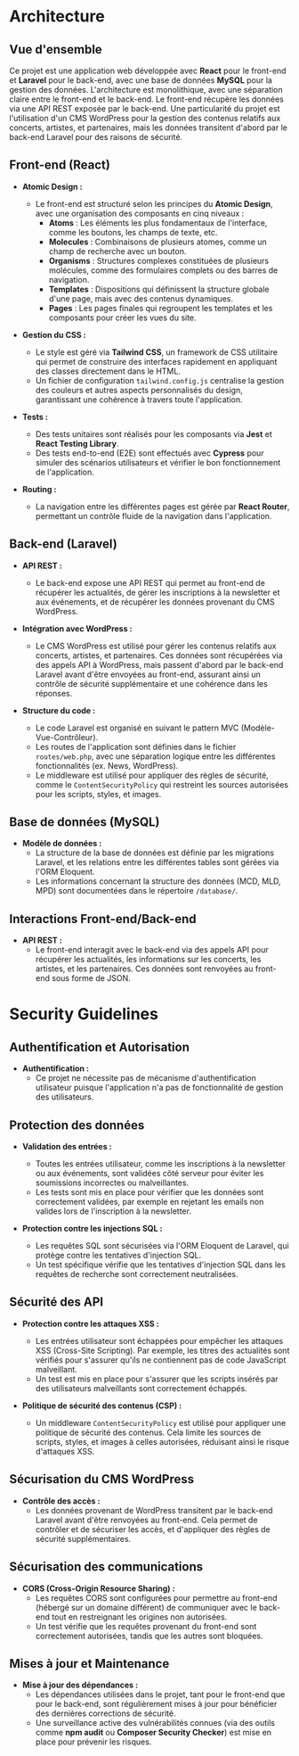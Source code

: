 # Architecture

## Vue d'ensemble

Ce projet est une application web développée avec **React** pour le front-end et **Laravel** pour le back-end, avec une base de données **MySQL** pour la gestion des données. L'architecture est monolithique, avec une séparation claire entre le front-end et le back-end. Le front-end récupère les données via une API REST exposée par le back-end. Une particularité du projet est l'utilisation d'un CMS WordPress pour la gestion des contenus relatifs aux concerts, artistes, et partenaires, mais les données transitent d'abord par le back-end Laravel pour des raisons de sécurité.

## Front-end (React)

- **Atomic Design :**
  - Le front-end est structuré selon les principes du **Atomic Design**, avec une organisation des composants en cinq niveaux :
    - **Atoms** : Les éléments les plus fondamentaux de l'interface, comme les boutons, les champs de texte, etc.
    - **Molecules** : Combinaisons de plusieurs atomes, comme un champ de recherche avec un bouton.
    - **Organisms** : Structures complexes constituées de plusieurs molécules, comme des formulaires complets ou des barres de navigation.
    - **Templates** : Dispositions qui définissent la structure globale d'une page, mais avec des contenus dynamiques.
    - **Pages** : Les pages finales qui regroupent les templates et les composants pour créer les vues du site.
  
- **Gestion du CSS :**
  - Le style est géré via **Tailwind CSS**, un framework de CSS utilitaire qui permet de construire des interfaces rapidement en appliquant des classes directement dans le HTML.
  - Un fichier de configuration `tailwind.config.js` centralise la gestion des couleurs et autres aspects personnalisés du design, garantissant une cohérence à travers toute l'application.

- **Tests :**
  - Des tests unitaires sont réalisés pour les composants via **Jest** et **React Testing Library**.
  - Des tests end-to-end (E2E) sont effectués avec **Cypress** pour simuler des scénarios utilisateurs et vérifier le bon fonctionnement de l'application.

- **Routing :**
  - La navigation entre les différentes pages est gérée par **React Router**, permettant un contrôle fluide de la navigation dans l'application.

## Back-end (Laravel)

- **API REST :**
  - Le back-end expose une API REST qui permet au front-end de récupérer les actualités, de gérer les inscriptions à la newsletter et aux événements, et de récupérer les données provenant du CMS WordPress.
  
- **Intégration avec WordPress :**
  - Le CMS WordPress est utilisé pour gérer les contenus relatifs aux concerts, artistes, et partenaires. Ces données sont récupérées via des appels API à WordPress, mais passent d'abord par le back-end Laravel avant d'être envoyées au front-end, assurant ainsi un contrôle de sécurité supplémentaire et une cohérence dans les réponses.
  
- **Structure du code :**
  - Le code Laravel est organisé en suivant le pattern MVC (Modèle-Vue-Contrôleur).
  - Les routes de l'application sont définies dans le fichier `routes/web.php`, avec une séparation logique entre les différentes fonctionnalités (ex. News, WordPress).
  - Le middleware est utilisé pour appliquer des règles de sécurité, comme le `ContentSecurityPolicy` qui restreint les sources autorisées pour les scripts, styles, et images.

## Base de données (MySQL)

- **Modèle de données :**
  - La structure de la base de données est définie par les migrations Laravel, et les relations entre les différentes tables sont gérées via l'ORM Eloquent.
  - Les informations concernant la structure des données (MCD, MLD, MPD) sont documentées dans le répertoire `/database/`.

## Interactions Front-end/Back-end

- **API REST :**
  - Le front-end interagit avec le back-end via des appels API pour récupérer les actualités, les informations sur les concerts, les artistes, et les partenaires. Ces données sont renvoyées au front-end sous forme de JSON.

# Security Guidelines

## Authentification et Autorisation

- **Authentification :**
  - Ce projet ne nécessite pas de mécanisme d'authentification utilisateur puisque l'application n'a pas de fonctionnalité de gestion des utilisateurs.

## Protection des données

- **Validation des entrées :**
  - Toutes les entrées utilisateur, comme les inscriptions à la newsletter ou aux événements, sont validées côté serveur pour éviter les soumissions incorrectes ou malveillantes.
  - Les tests sont mis en place pour vérifier que les données sont correctement validées, par exemple en rejetant les emails non valides lors de l'inscription à la newsletter.

- **Protection contre les injections SQL :**
  - Les requêtes SQL sont sécurisées via l'ORM Eloquent de Laravel, qui protège contre les tentatives d'injection SQL.
  - Un test spécifique vérifie que les tentatives d'injection SQL dans les requêtes de recherche sont correctement neutralisées.

## Sécurité des API

- **Protection contre les attaques XSS :**
  - Les entrées utilisateur sont échappées pour empêcher les attaques XSS (Cross-Site Scripting). Par exemple, les titres des actualités sont vérifiés pour s'assurer qu'ils ne contiennent pas de code JavaScript malveillant.
  - Un test est mis en place pour s'assurer que les scripts insérés par des utilisateurs malveillants sont correctement échappés.

- **Politique de sécurité des contenus (CSP) :**
  - Un middleware `ContentSecurityPolicy` est utilisé pour appliquer une politique de sécurité des contenus. Cela limite les sources de scripts, styles, et images à celles autorisées, réduisant ainsi le risque d'attaques XSS.

## Sécurisation du CMS WordPress

- **Contrôle des accès :**
  - Les données provenant de WordPress transitent par le back-end Laravel avant d'être renvoyées au front-end. Cela permet de contrôler et de sécuriser les accès, et d'appliquer des règles de sécurité supplémentaires.

## Sécurisation des communications

- **CORS (Cross-Origin Resource Sharing) :**
  - Les requêtes CORS sont configurées pour permettre au front-end (hébergé sur un domaine différent) de communiquer avec le back-end tout en restreignant les origines non autorisées.
  - Un test vérifie que les requêtes provenant du front-end sont correctement autorisées, tandis que les autres sont bloquées.

## Mises à jour et Maintenance

- **Mise à jour des dépendances :**
  - Les dépendances utilisées dans le projet, tant pour le front-end que pour le back-end, sont régulièrement mises à jour pour bénéficier des dernières corrections de sécurité.
  - Une surveillance active des vulnérabilités connues (via des outils comme **npm audit** ou **Composer Security Checker**) est mise en place pour prévenir les risques.
